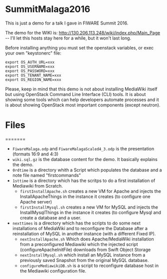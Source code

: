 # SummitMalaga2016

This is just a demo for a talk I gave in FIWARE Summit 2016.

The demo for the WIKI is: http://130.206.113.248/wiki/index.php/Main_Page -- I'll let this hosts stay here for a while, but it won't last long.

Before installing anything you must set the openstack variables, or exec your own "keystonerc" file:

    export OS_AUTH_URL=xxx
    export OS_USERNAME=xxx
    export OS_PASSWORD=xxx
    export OS_TENANT_NAME=xxx
    export OS_REGION_NAME=xxx


Please, keep in mind that this demo is not about installing MediaWiki itself but using OpenStack Command Line Interface (CLI) tools. It is about showing some tools which can help developers automate processes and it is about showing OpenStack most important components (except neutron).

# Files
=======
* ``FiwareMalaga.odp`` and ``FiwareMalagaScaled4_3.odp`` is the presentation (formats 16:9 and 4:3)
* ``wiki.sql.gz`` is the database content for the demo. It basically explains the demo.
* ``0rdtime`` is a directory whith a Script which populates the database and a note file named "firstcommands"
* ``1sttime`` is a directory which has the scritps to do a first installation of Mediawiki from Scratch.
  - ``firstInstallApache.sh`` creates a new VM for Apache and injects the InstallApacheThings in the instance it creates (to configure one Apache server)
  - ``firstInstallMysql.sh`` creates a new VM for MySQL and injects the InstallMysqlThings in the instance it creates (to configure Mysql and create a database and a user.
* ``nexttimes`` is a directory which has the scripts to do some next installations of MediaWiki and to reconfigure the Database after a reinstallation of MySQL in another instance (with a different Fixed IP).
  - ``nextInstallApache.sh`` Which does Apache/MediaWiki installation from a preconfigured Mediawiki which the injected script (configureApacheInitFile) downloads from Swift Object Storage
  - ``nextInstallMysql.sh`` which install an MySQL instance from a previously saved Snapshot from the original MySQL database.
  - ``configureMediawikiDB.sh`` is a script to reconfigure database host in the Mediawiki configuration file.

